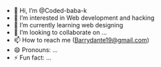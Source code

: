 - 👋 Hi, I’m @Coded-baba-k
- 👀 I’m interested in Web development and hacking
- 🌱 I’m currently learning web designing
- 💞️ I’m looking to collaborate on ...
- 📫 How to reach me (Barrydante19@gmail.com)
- 😄 Pronouns: ...
- ⚡ Fun fact: ...

<!---
Coded-baba-k/Coded-baba-k is a ✨ special ✨ repository because its `README.md` (this file) appears on your GitHub profile.
You can click the Preview link to take a look at your changes.
--->
